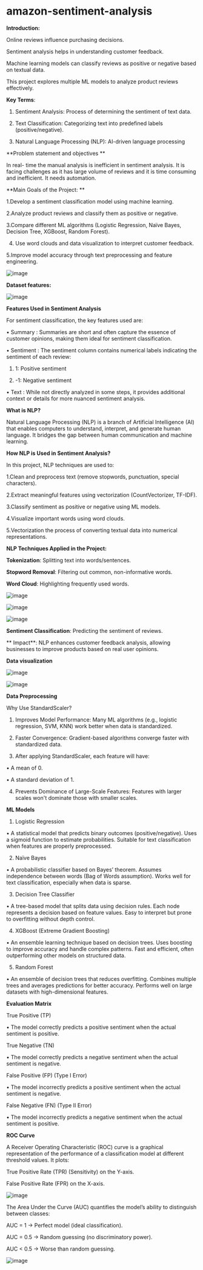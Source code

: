 # amazon-sentiment-analysis
**Introduction:**

Online reviews influence purchasing decisions. 

Sentiment analysis helps in understanding customer feedback. 

Machine learning models can classify reviews as positive or negative based on textual data. 

This project explores multiple ML models to analyze product reviews effectively. 

**Key Terms**: 

1. Sentiment Analysis: Process of determining the sentiment of text data. 

2. Text Classification: Categorizing text into predefined labels (positive/negative). 

3. Natural Language Processing (NLP): AI-driven language processing 
 
**Problem statement and objectives **

In real- time the manual analysis is inefficient in sentiment analysis. It is facing challenges as 
it has large volume of reviews and it is time consuming and inefficient.  It needs automation. 

**Main Goals of the Project: **

1.Develop a sentiment classification model using machine learning. 

2.Analyze product reviews and classify them as positive or negative. 

3.Compare different ML algorithms (Logistic Regression, Naïve Bayes, Decision Tree, 
XGBoost, Random Forest). 

4. Use word clouds and data visualization to interpret customer feedback.
   
5.Improve model accuracy through text preprocessing and feature engineering.

![image](https://github.com/user-attachments/assets/42fc2e4c-62b8-4695-8554-455da9353488)

**Dataset features:**

![image](https://github.com/user-attachments/assets/4610e000-0b85-48d5-af0f-772b2a7310b1)

**Features Used in Sentiment Analysis**

For sentiment classification, the key features used are:

•	Summary : Summaries are short and often capture the essence of customer opinions, making them ideal for sentiment classification.

•	 Sentiment : The sentiment column contains numerical labels indicating the sentiment of each review:

   1.	1: Positive sentiment
  
   2.	-1: Negative sentiment

•	Text : While not directly analyzed in some steps, it provides additional context or details for more nuanced sentiment analysis.

**What is NLP?**

Natural Language Processing (NLP) is a branch of Artificial Intelligence (AI) that enables computers to understand, interpret, and generate human language. It bridges the gap between human communication and machine learning.

 **How NLP is Used in Sentiment Analysis?**
 
 In this project, NLP techniques are used to:
 
   1.Clean and preprocess text (remove stopwords, punctuation, special characters).
 
   2.Extract meaningful features using vectorization (CountVectorizer, TF-IDF).
 
   3.Classify sentiment as positive or negative using ML models.
 
   4.Visualize important words using word clouds.
 
   5.Vectorization the process of converting textual data into numerical representations.

 **NLP Techniques Applied in the Project:**
 
 **Tokenization**: Splitting text into words/sentences.
 
 **Stopword Removal**: Filtering out common, non-informative words.
 
 **Word Cloud**: Highlighting frequently used words.

 ![image](https://github.com/user-attachments/assets/0373748d-b57e-4ba7-bb1b-641676b7a3d8)

 ![image](https://github.com/user-attachments/assets/ceaa34dd-9efa-4d9e-9a96-0f87ee2bbad4)

 ![image](https://github.com/user-attachments/assets/77d9d279-d651-4052-a986-26a6b46f546a)
 
 **Sentiment Classification**: Predicting the sentiment of reviews.
 
** Impact**: NLP enhances customer feedback analysis, allowing businesses to improve products based on real user opinions.   

 **Data visualization**

   ![image](https://github.com/user-attachments/assets/4de8ad6b-4606-44d5-acd4-dd5f8038ec4b)

   ![image](https://github.com/user-attachments/assets/91a30c64-ec90-4df6-a1d1-a32c31a97bcf)



**Data Preprocessing**

Why Use StandardScaler?

1.	Improves Model Performance: Many ML algorithms (e.g., logistic regression, SVM, KNN) work better when data is standardized.

2.	Faster Convergence: Gradient-based algorithms converge faster with standardized data.

3.	After applying StandardScaler, each feature will have:

   •	A mean of 0.

   •	A standard deviation of 1.

4.	Prevents Dominance of Large-Scale Features: Features with larger scales won't dominate those with smaller scales.

**ML Models**

1. Logistic Regression

•	A statistical model that predicts binary outcomes (positive/negative). Uses a sigmoid function to estimate probabilities.
Suitable for text classification when features are properly preprocessed.

2. Naïve Bayes

•	A probabilistic classifier based on Bayes’ theorem. Assumes independence between words (Bag of Words assumption). Works well for text classification, especially when data is sparse.
 
3. Decision Tree Classifier

•	A tree-based model that splits data using decision rules. Each node represents a decision based on feature values. Easy to interpret but prone to overfitting without depth control.

 
4. XGBoost (Extreme Gradient Boosting)

•	An ensemble learning technique based on decision trees. Uses boosting to improve accuracy and handle complex patterns. Fast and efficient, often outperforming other models on structured data.
 
5. Random Forest

•	An ensemble of decision trees that reduces overfitting. Combines multiple trees and averages predictions for better accuracy. Performs well on large datasets with high-dimensional features.

**Evaluation Matrix**

True Positive (TP)

  •	The model correctly predicts a positive sentiment when the actual sentiment is positive.

True Negative (TN)

  •	The model correctly predicts a negative sentiment when the actual sentiment is negative.

False Positive (FP) (Type I Error)

  •	The model incorrectly predicts a positive sentiment when the actual sentiment is negative.

False Negative (FN) (Type II Error)

  •	The model incorrectly predicts a negative sentiment when the actual sentiment is positive.

**ROC Curve**

A Receiver Operating Characteristic (ROC) curve is a graphical representation of the performance of a classification model at different threshold values. It plots: 

  True Positive Rate (TPR) (Sensitivity) on the Y-axis. 

  False Positive Rate (FPR) on the X-axis. 

![image](https://github.com/user-attachments/assets/0786095b-9655-480b-8bc8-c1d132beae69)


The Area Under the Curve (AUC) quantifies the model’s ability to distinguish between classes: 

   AUC = 1 → Perfect model (ideal classification). 

   AUC = 0.5 → Random guessing (no discriminatory power). 

   AUC < 0.5 → Worse than random guessing.

![image](https://github.com/user-attachments/assets/697cd332-0758-4220-82bb-1af92f8d7456)







